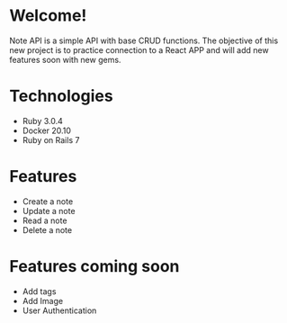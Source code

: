 # Welcome!

Note API is a simple API with base CRUD functions. The objective of this new project is to practice connection to a React APP and will add new features soon with new gems. 

# Technologies
* Ruby 3.0.4
* Docker 20.10
* Ruby on Rails 7

# Features
* Create a note 
* Update a note 
* Read a note
* Delete a note

# Features coming soon
* Add tags 
* Add Image 
* User Authentication
